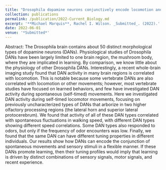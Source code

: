 ```yaml
---
title: "Drosophila dopamine neurons conjunctively encode locomotion and odor"
collection: publications
permalink: /publication/2022-Current_Biology.md
excerpt: '**Michael Marquis**, Rachel I. Wilson. _Submitted_. (2022).'
date: 2022-06-01
venue: '*Submitted*'
---
```


Abstract: The Drosophila brain contains about 50 distinct morphological types of dopamine neurons (DANs). Physiological studies of Drosophila DANs have been largely limited to one brain region, the mushroom body, where they are implicated in learning. By comparison, we know little about the physiology of other Drosophila DANs. Interestingly, a recent whole-brain imaging study found that DAN activity in many brain regions is correlated with locomotion. This is notable because some vertebrate DANs are also correlated with locomotion or other movements; however, most vertebrate studies have focused on learned behaviors, and few have investigated DAN activity during spontaneous (self-timed) movements. Here we investigated DAN activity during self-timed locomotor movements, focusing on previously uncharacterized types of DANs that arborize in two higher olfactory processing regions (the lateral horn and superior lateral protocerebrum). We found that activity of all of these DAN types correlated with spontaneous fluctuations in walking speed, with different DAN types showing different speed correlations. Some DAN types also responded to odors, but only if the frequency of odor encounters was low. Finally, we found that the same DAN can have different tuning properties in different individuals. Our results show how DANs can encode the conjunction of spontaneous movements and sensory stimuli in a flexible manner. If these DANs promote learning, then their tuning profiles would imply that learning is driven by distinct combinations of sensory signals, motor signals, and recent experience.
